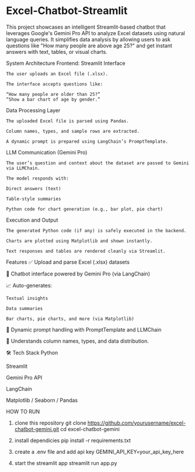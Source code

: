 # Excel-Chatbot-Streamlit
This project showcases an intelligent Streamlit-based chatbot that leverages Google's Gemini Pro API to analyze Excel datasets using natural language queries. It simplifies data analysis by allowing users to ask questions like "How many people are above age 25?" and get instant answers with text, tables, or visual charts.


System Architecture
Frontend: Streamlit Interface

    The user uploads an Excel file (.xlsx).

    The interface accepts questions like:

    “How many people are older than 25?”
    “Show a bar chart of age by gender.”

Data Processing Layer

    The uploaded Excel file is parsed using Pandas.

    Column names, types, and sample rows are extracted.

    A dynamic prompt is prepared using LangChain’s PromptTemplate.

LLM Communication (Gemini Pro)

    The user’s question and context about the dataset are passed to Gemini via LLMChain.

    The model responds with:

    Direct answers (text)

    Table-style summaries

    Python code for chart generation (e.g., bar plot, pie chart)

Execution and Output

    The generated Python code (if any) is safely executed in the backend.

    Charts are plotted using Matplotlib and shown instantly.

    Text responses and tables are rendered cleanly via Streamlit.



 Features
✅ Upload and parse Excel (.xlsx) datasets

💬 Chatbot interface powered by Gemini Pro (via LangChain)

📈 Auto-generates:

    Textual insights

    Data summaries

    Bar charts, pie charts, and more (via Matplotlib)

🔄 Dynamic prompt handling with PromptTemplate and LLMChain

🧠 Understands column names, types, and data distribution.


🛠️ Tech Stack
Python

Streamlit

Gemini Pro API

LangChain

Matplotlib / Seaborn / Pandas

HOW TO RUN
1. clone this repository
   git clone https://github.com/yourusername/excel-chatbot-gemini.git
   cd excel-chatbot-gemini

2. install dependicies
   pip install -r requirements.txt

3. create a .env file and add api key
   GEMINI_API_KEY=your_api_key_here

4. start the streamlit app
   streamlit run app.py


